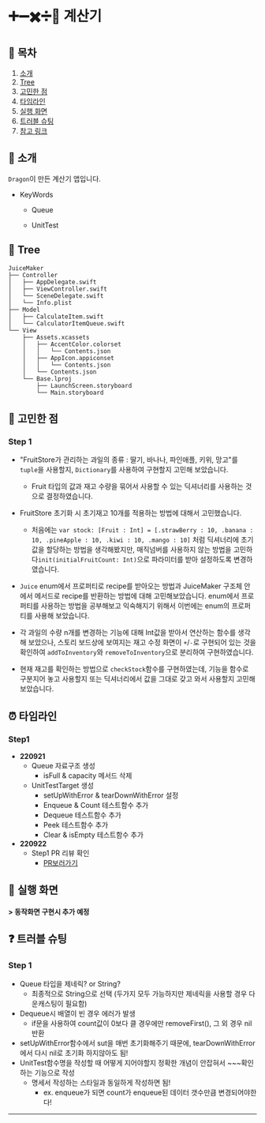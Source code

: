 # ➕➖✖️➗🟰 계산기

## 📖 목차

1. [소개](#-소개)
2. [Tree](#-Tree)
3. [고민한 점](#-고민한-점)
4. [타임라인](#-타임라인)
5. [실행 화면](#-실행-화면)
6. [트러블 슈팅](#-트러블-슈팅)
7. [참고 링크](#-참고-링크)

## 🌱 소개

`Dragon`이 만든 계산기 앱입니다.

- KeyWords

  - Queue

  - UnitTest

## 🌲 Tree

```
JuiceMaker
├── Controller
│   ├── AppDelegate.swift
│   ├── ViewController.swift
│   └── SceneDelegate.swift
│   └── Info.plist
├── Model
│   ├── CalculateItem.swift
│   └── CalculatorItemQueue.swift
└── View
    ├── Assets.xcassets
    │   ├── AccentColor.colorset
    │   │   └── Contents.json
    │   ├── AppIcon.appiconset
    │   │   └── Contents.json
    │   └── Contents.json
    └── Base.lproj
        ├── LaunchScreen.storyboard
        └── Main.storyboard
```

## 👀 고민한 점

### Step 1

- "FruitStore가 관리하는 과일의 종류 : 딸기, 바나나, 파인애플, 키위, 망고"를 `tuple`을 사용할지, `Dictionary`를 사용하여 구현할지 고민해 보았습니다.
  - Fruit 타입의 값과 재고 수량을 묶어서 사용할 수 있는 딕셔너리를 사용하는 것으로 결정하였습니다.

- FruitStore 초기화 시 초기재고 10개를 적용하는 방법에 대해서 고민했습니다.
  - 처음에는 `var stock: [Fruit : Int] = [.strawBerry : 10, .banana : 10, .pineApple : 10, .kiwi : 10, .mango : 10]` 처럼 딕셔너리에 초기값을 할당하는 방법을 생각해봤지만, 매직넘버를 사용하지 않는 방법을 고민하다`init(initialFruitCount: Int)`으로 파라미터를 받아 설정하도록 변경하였습니다.

- `Juice` enum에서 프로퍼티로 recipe를 받아오는 방법과 JuiceMaker 구조체 안에서 메서드로 recipe를 반환하는 방법에 대해 고민해보았습니다. enum에서 프로퍼티를 사용하는 방법을 공부해보고 익숙해지기 위해서 이번에는 enum의 프로퍼티를 사용해 보았습니다.

- 각 과일의 수량 n개를 변경하는 기능에 대해 Int값을 받아서 연산하는 함수를 생각해 보았으나, 스토리 보드상에 보여지는 재고 수정 화면이 `+`/`-`로 구현되어 있는 것을 확인하여 `addToInventory`와 `removeToInventory`으로 분리하여 구현하였습니다. 

- 현재 재고를 확인하는 방법으로 `checkStock`함수를 구현하였는데, 기능을 함수로 구분지어 놓고 사용할지 또는 딕셔너리에서 값을 그대로 갖고 와서 사용할지 고민해 보았습니다.

## ⏰ 타임라인

### Step1

- **220921**
  - Queue 자료구조 생성
    - isFull & capacity 메서드 삭제
  - UnitTestTarget 생성
    - setUpWithError & tearDownWithError 설정
    - Enqueue & Count 테스트함수 추가
    - Dequeue 테스트함수 추가
    - Peek 테스트함수 추가
    - Clear & isEmpty 테스트함수 추가
- **220922**
  - Step1 PR 리뷰 확인
    - [PR보러가기](https://github.com/yagom-academy/ios-calculator-app/pull/334)
          

## 📱 실행 화면

#### > 동작화면 구현시 추가 예정

## ❓ 트러블 슈팅

### Step 1

- Queue 타입을 제네릭? or String?
  - 최종적으로 String으로 선택 (두가지 모두 가능하지만 제네릭을 사용할 경우 다운캐스팅이 필요함)
- Dequeue시 배열이 빈 경우 에러가 발생
  - if문을 사용하여 count값이 0보다 클 경우에만 removeFirst(), 그 외 경우 nil 반환
- setUpWithError함수에서 sut을 매번 초기화해주기 때문에, tearDownWithError에서 다시 nil로 초기화 하지않아도 됨!
- UnitTest함수명을 작성할 때 어떻게 지어야할지 정확한 개념이 안잡혀서 ~~~확인하는 기능으로 작성
  - 명세서 작성하는 스타일과 동일하게 작성하면 됨!
    - ex. enqueue가 되면 count가 enqueue된 데이터 갯수만큼 변경되어야한다!

---
